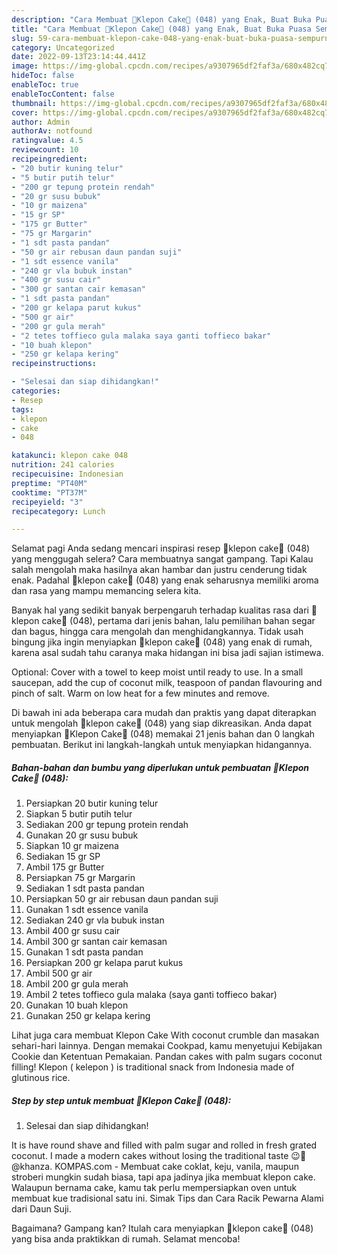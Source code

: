 ```yaml
---
description: "Cara Membuat 💚Klepon Cake💚 (048) yang Enak, Buat Buka Puasa Sempurna"
title: "Cara Membuat 💚Klepon Cake💚 (048) yang Enak, Buat Buka Puasa Sempurna"
slug: 59-cara-membuat-klepon-cake-048-yang-enak-buat-buka-puasa-sempurna
category: Uncategorized
date: 2022-09-13T23:14:44.441Z
image: https://img-global.cpcdn.com/recipes/a9307965df2faf3a/680x482cq70/klepon-cake-048-foto-resep-utama.jpg
hideToc: false
enableToc: true
enableTocContent: false
thumbnail: https://img-global.cpcdn.com/recipes/a9307965df2faf3a/680x482cq70/klepon-cake-048-foto-resep-utama.jpg
cover: https://img-global.cpcdn.com/recipes/a9307965df2faf3a/680x482cq70/klepon-cake-048-foto-resep-utama.jpg
author: Admin
authorAv: notfound
ratingvalue: 4.5
reviewcount: 10
recipeingredient:
- "20 butir kuning telur"
- "5 butir putih telur"
- "200 gr tepung protein rendah"
- "20 gr susu bubuk"
- "10 gr maizena"
- "15 gr SP"
- "175 gr Butter"
- "75 gr Margarin"
- "1 sdt pasta pandan"
- "50 gr air rebusan daun pandan suji"
- "1 sdt essence vanila"
- "240 gr vla bubuk instan"
- "400 gr susu cair"
- "300 gr santan cair kemasan"
- "1 sdt pasta pandan"
- "200 gr kelapa parut kukus"
- "500 gr air"
- "200 gr gula merah"
- "2 tetes toffieco gula malaka saya ganti toffieco bakar"
- "10 buah klepon"
- "250 gr kelapa kering"
recipeinstructions:

- "Selesai dan siap dihidangkan!"
categories:
- Resep
tags:
- klepon
- cake
- 048

katakunci: klepon cake 048 
nutrition: 241 calories
recipecuisine: Indonesian
preptime: "PT40M"
cooktime: "PT37M"
recipeyield: "3"
recipecategory: Lunch

---
```



Selamat pagi Anda sedang mencari inspirasi resep 💚klepon cake💚 (048) yang menggugah selera? Cara membuatnya sangat gampang. Tapi Kalau salah mengolah maka hasilnya akan hambar dan justru cenderung tidak enak. Padahal 💚klepon cake💚 (048) yang enak seharusnya memiliki aroma dan rasa yang mampu memancing selera kita.


Banyak hal yang sedikit banyak berpengaruh terhadap kualitas rasa dari 💚klepon cake💚 (048), pertama dari jenis bahan, lalu pemilihan bahan segar dan bagus, hingga cara mengolah dan menghidangkannya. Tidak usah bingung jika ingin menyiapkan 💚klepon cake💚 (048) yang enak di rumah, karena asal sudah tahu caranya maka hidangan ini bisa jadi sajian istimewa.

Optional: Cover with a towel to keep moist until ready to use. In a small saucepan, add the cup of coconut milk, teaspoon of pandan flavouring and pinch of salt. Warm on low heat for a few minutes and remove.


Di bawah ini ada beberapa cara mudah dan praktis yang dapat diterapkan untuk mengolah 💚klepon cake💚 (048) yang siap dikreasikan. Anda dapat menyiapkan 💚Klepon Cake💚 (048) memakai 21 jenis bahan dan 0 langkah pembuatan. Berikut ini langkah-langkah untuk menyiapkan hidangannya.

<!--inarticleads1-->

##### Bahan-bahan dan bumbu yang diperlukan untuk pembuatan 💚Klepon Cake💚 (048):

1. Persiapkan 20 butir kuning telur
1. Siapkan 5 butir putih telur
1. Sediakan 200 gr tepung protein rendah
1. Gunakan 20 gr susu bubuk
1. Siapkan 10 gr maizena
1. Sediakan 15 gr SP
1. Ambil 175 gr Butter
1. Persiapkan 75 gr Margarin
1. Sediakan 1 sdt pasta pandan
1. Persiapkan 50 gr air rebusan daun pandan suji
1. Gunakan 1 sdt essence vanila
1. Sediakan 240 gr vla bubuk instan
1. Ambil 400 gr susu cair
1. Ambil 300 gr santan cair kemasan
1. Gunakan 1 sdt pasta pandan
1. Persiapkan 200 gr kelapa parut kukus
1. Ambil 500 gr air
1. Ambil 200 gr gula merah
1. Ambil 2 tetes toffieco gula malaka (saya ganti toffieco bakar)
1. Gunakan 10 buah klepon
1. Gunakan 250 gr kelapa kering


Lihat juga cara membuat Klepon Cake With coconut crumble dan masakan sehari-hari lainnya. Dengan memakai Cookpad, kamu menyetujui Kebijakan Cookie dan Ketentuan Pemakaian. Pandan cakes with palm sugars coconut filling! Klepon ( kelepon ) is traditional snack from Indonesia made of glutinous rice. 

<!--inarticleads2-->

##### Step by step untuk membuat 💚Klepon Cake💚 (048):


1. Selesai dan siap dihidangkan!

It is have round shave and filled with palm sugar and rolled in fresh grated coconut. I made a modern cakes without losing the traditional taste 😉💚 @khanza. KOMPAS.com - Membuat cake coklat, keju, vanila, maupun stroberi mungkin sudah biasa, tapi apa jadinya jika membuat klepon cake. Walaupun bernama cake, kamu tak perlu mempersiapkan oven untuk membuat kue tradisional satu ini. Simak Tips dan Cara Racik Pewarna Alami dari Daun Suji. 

Bagaimana? Gampang kan? Itulah cara menyiapkan 💚klepon cake💚 (048) yang bisa anda praktikkan di rumah. Selamat mencoba!
